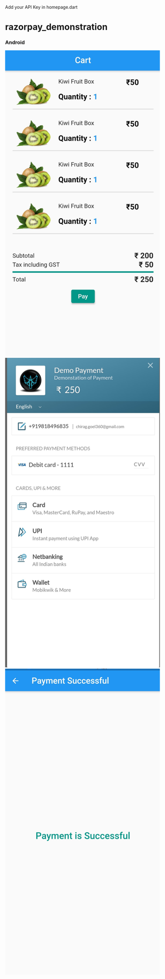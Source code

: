 Add your API Key in homepage.dart

# razorpay_demonstration

### Android
![](https://github.com/chirag-goel360/RazorPay_Demonstration/blob/main/android1.jpg)
![](https://github.com/chirag-goel360/RazorPay_Demonstration/blob/main/android2.jpg)
![](https://github.com/chirag-goel360/RazorPay_Demonstration/blob/main/android3.jpg)
